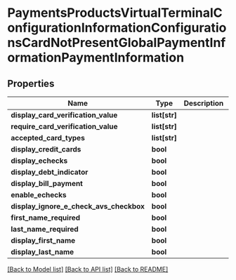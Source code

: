# PaymentsProductsVirtualTerminalConfigurationInformationConfigurationsCardNotPresentGlobalPaymentInformationPaymentInformation

## Properties
Name | Type | Description | Notes
------------ | ------------- | ------------- | -------------
**display_card_verification_value** | **list[str]** |  | [optional] 
**require_card_verification_value** | **list[str]** |  | [optional] 
**accepted_card_types** | **list[str]** |  | [optional] 
**display_credit_cards** | **bool** |  | [optional] 
**display_echecks** | **bool** |  | [optional] 
**display_debt_indicator** | **bool** |  | [optional] 
**display_bill_payment** | **bool** |  | [optional] 
**enable_echecks** | **bool** |  | [optional] 
**display_ignore_e_check_avs_checkbox** | **bool** |  | [optional] 
**first_name_required** | **bool** |  | [optional] 
**last_name_required** | **bool** |  | [optional] 
**display_first_name** | **bool** |  | [optional] 
**display_last_name** | **bool** |  | [optional] 

[[Back to Model list]](../README.md#documentation-for-models) [[Back to API list]](../README.md#documentation-for-api-endpoints) [[Back to README]](../README.md)


